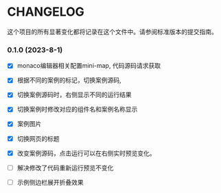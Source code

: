 # CHANGELOG
这个项目的所有显著变化都将记录在这个文件中。请参阅标准版本的提交指南。




### 0.1.0 (2023-8-1)

- [x] monaco编辑器相关配置mini-map, 代码源码请求获取
- [x] 根据不同的案例的标记，切换案例源码,
- [x] 切换案例源码时，右侧显示不同的运行结果
- [x] 切换案例时修改对应的组件名和案例名称显示
- [x] 案例图片
- [x] 切换网页的标题
- [x] 改变案例源码，点击运行可以在右侧实时预览变化。
- [ ] 解决修改了代码重新运行预览不变化
- [ ] 示例侧边栏展开折叠效果





















